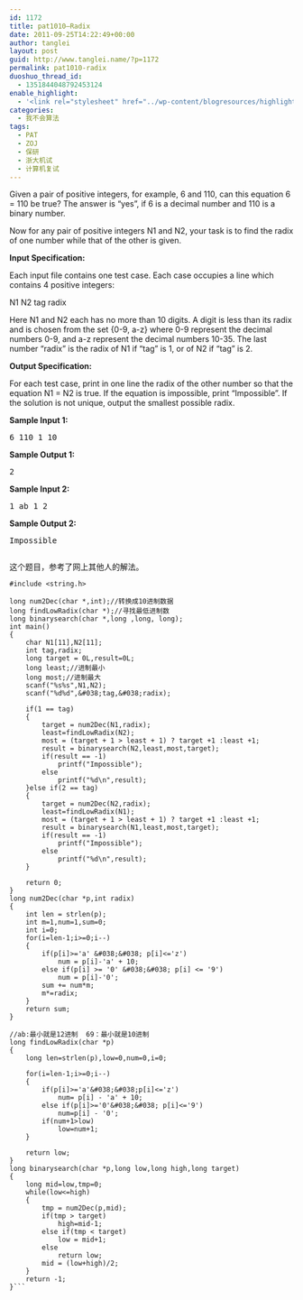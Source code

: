 ```yaml
---
id: 1172
title: pat1010—Radix
date: 2011-09-25T14:22:49+00:00
author: tanglei
layout: post
guid: http://www.tanglei.name/?p=1172
permalink: pat1010-radix
duoshuo_thread_id:
  - 1351844048792453124
enable_highlight:
  - '<link rel="stylesheet" href="../wp-content/blogresources/highlightconfig/highlight.default.min.css"><script src="../wp-content/blogresources/highlightconfig/jquery-2.1.4.min.js"></script><script src="../wp-content/blogresources/highlightconfig/enable_highlight.js"></script>'
categories:
  - 我不会算法
tags:
  - PAT
  - ZOJ
  - 保研
  - 浙大机试
  - 计算机复试
---
```

Given a pair of positive integers, for example, 6 and 110, can this equation 6 = 110 be true? The answer is &#8220;yes&#8221;, if 6 is a decimal number and 110 is a binary number.

Now for any pair of positive integers N1 and N2, your task is to find the radix of one number while that of the other is given.

**Input Specification:**

Each input file contains one test case. Each case occupies a line which contains 4 positive integers:
  
N1 N2 tag radix
  
Here N1 and N2 each has no more than 10 digits. A digit is less than its radix and is chosen from the set {0-9, a-z} where 0-9 represent the decimal numbers 0-9, and a-z represent the decimal numbers 10-35. The last number &#8220;radix&#8221; is the radix of N1 if &#8220;tag&#8221; is 1, or of N2 if &#8220;tag&#8221; is 2.

**Output Specification:**

For each test case, print in one line the radix of the other number so that the equation N1 = N2 is true. If the equation is impossible, print &#8220;Impossible&#8221;. If the solution is not unique, output the smallest possible radix.

**Sample Input 1:**

<pre>6 110 1 10</pre>

**Sample Output 1:**

<pre>2</pre>

**Sample Input 2:**

<pre>1 ab 1 2</pre>

**Sample Output 2:**

<pre>Impossible</pre>

<pre></pre>

这个题目，参考了网上其他人的解法。

```C#include <stdio.h>
#include <string.h>

long num2Dec(char *,int);//转换成10进制数据
long findLowRadix(char *);//寻找最低进制数
long binarysearch(char *,long ,long, long);
int main()
{
	char N1[11],N2[11];
	int tag,radix;
	long target = 0L,result=0L;
	long least;//进制最小
	long most;//进制最大
	scanf("%s%s",N1,N2);
	scanf("%d%d",&#038;tag,&#038;radix);
	
	if(1 == tag)
	{
		target = num2Dec(N1,radix);
		least=findLowRadix(N2);
		most = (target + 1 > least + 1) ? target +1 :least +1; 
		result = binarysearch(N2,least,most,target);
		if(result == -1)
			printf("Impossible");
		else
			printf("%d\n",result);
	}else if(2 == tag)
	{
		target = num2Dec(N2,radix);
		least=findLowRadix(N1);
		most = (target + 1 > least + 1) ? target +1 :least +1; 
		result = binarysearch(N1,least,most,target);
		if(result == -1)
			printf("Impossible");
		else
			printf("%d\n",result);
	}

	return 0;
}
long num2Dec(char *p,int radix)
{
	int len = strlen(p);
	int m=1,num=1,sum=0;
	int i=0;
	for(i=len-1;i>=0;i--)
	{
		if(p[i]>='a' &#038;&#038; p[i]<='z')
			num = p[i]-'a' + 10;
		else if(p[i] >= '0' &#038;&#038; p[i] <= '9')
			num = p[i]-'0';
		sum += num*m;
		m*=radix;
	}
	return sum;
}

//ab:最小就是12进制  69：最小就是10进制
long findLowRadix(char *p)
{
	long len=strlen(p),low=0,num=0,i=0;  
   
    for(i=len-1;i>=0;i--)  
    {  
        if(p[i]>='a'&#038;&#038;p[i]<='z')  
            num= p[i] - 'a' + 10;  
        else if(p[i]>='0'&#038;&#038; p[i]<='9')  
            num=p[i] - '0';  
        if(num+1>low)  
            low=num+1;  
    }  

    return low;  
}
long binarysearch(char *p,long low,long high,long target)
{
	long mid=low,tmp=0;
	while(low<=high)
	{
		tmp = num2Dec(p,mid);
		if(tmp > target)
			high=mid-1;
		else if(tmp < target)
			low = mid+1;
		else 
			return low;
		mid = (low+high)/2;
	}
	return -1;
}```
